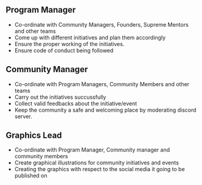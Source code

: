## Program Manager
- Co-ordinate with Community Managers, Founders, Supreme Mentors and other teams
- Come up with different initiatives and plan them accordingly
- Ensure the proper working of the initiatives.
- Ensure code of conduct being followed

## Community Manager
- Co-ordinate with Program Managers, Community Members and other teams
- Carry out the initiatives succussfully
- Collect valid feedbacks about the initiative/event
- Keep the community a safe and welcoming place by moderating discord server.

## Graphics Lead
- Co-ordinate with Program Manager, Community manager and community members
- Create graphical illustrations for community initiatives and events
- Creating the graphics with respect to the social media it going to be published on